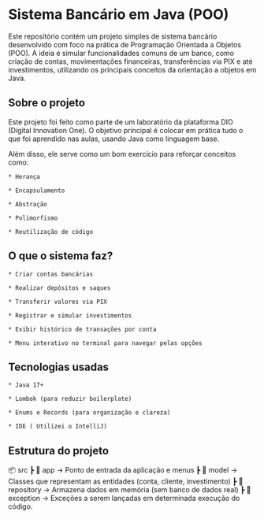 # Sistema Bancário em Java (POO)

Este repositório contém um projeto simples de sistema bancário desenvolvido com foco na prática de Programação Orientada a Objetos (POO). A ideia é simular funcionalidades comuns de um banco, como criação de contas, movimentações financeiras, transferências via PIX e até investimentos, utilizando os principais conceitos da orientação a objetos em Java.

## Sobre o projeto

Este projeto foi feito como parte de um laboratório da plataforma DIO (Digital Innovation One). O objetivo principal é colocar em prática tudo o que foi aprendido nas aulas, usando Java como linguagem base.

Além disso, ele serve como um bom exercício para reforçar conceitos como:

    * Herança
    
    * Encapsulamento
    
    * Abstração
    
    * Polimorfismo
    
    * Reutilização de código

## O que o sistema faz?

    * Criar contas bancárias
    
    * Realizar depósitos e saques
    
    * Transferir valores via PIX
    
    * Registrar e simular investimentos
    
    * Exibir histórico de transações por conta
    
    * Menu interativo no terminal para navegar pelas opções

## Tecnologias usadas

    * Java 17+
    
    * Lombok (para reduzir boilerplate)
    
    * Enums e Records (para organização e clareza)
    
    * IDE ( Utilizei o IntelliJ)



## Estrutura do projeto

📦 src
 ┣ 📂 app          → Ponto de entrada da aplicação e menus
 ┣ 📂 model        → Classes que representam as entidades (conta, cliente, investimento)
 ┣ 📂 repository   → Armazena dados em memória (sem banco de dados real)
 ┣ 📂 exception    → Exceções a serem lançadas em determinada execução do código.
